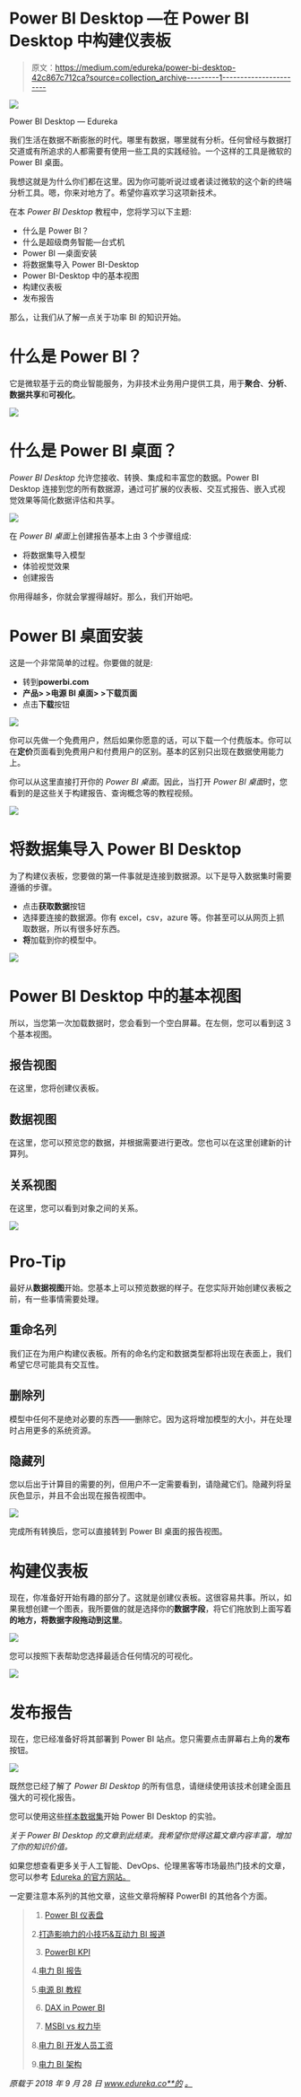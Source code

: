 # Power BI Desktop —在 Power BI Desktop 中构建仪表板

> 原文：<https://medium.com/edureka/power-bi-desktop-42c867c712ca?source=collection_archive---------1----------------------->

![](img/3379947d577fb37258280f348c3f4dc4.png)

Power BI Desktop — Edureka

我们生活在数据不断膨胀的时代。哪里有数据，哪里就有分析。任何曾经与数据打交道或有所追求的人都需要有使用一些工具的实践经验。一个这样的工具是微软的 Power BI 桌面。

我想这就是为什么你们都在这里。因为你可能听说过或者读过微软的这个新的终端分析工具。嗯，你来对地方了。希望你喜欢学习这项新技术。

在本 *Power BI Desktop* 教程中，您将学习以下主题:

*   什么是 Power BI？
*   什么是超级商务智能—台式机
*   Power BI —桌面安装
*   将数据集导入 Power BI-Desktop
*   Power BI-Desktop 中的基本视图
*   构建仪表板
*   发布报告

那么，让我们从了解一点关于功率 BI 的知识开始。

# 什么是 Power BI？

它是微软基于云的商业智能服务，为非技术业务用户提供工具，用于**聚合**、**分析**、**数据共享**和**可视化**。

![](img/e4dcf285e25bcb78bc56be542a0fe745.png)

# 什么是 Power BI 桌面？

*Power BI Desktop* 允许您接收、转换、集成和丰富您的数据。Power BI Desktop 连接到您的所有数据源，通过可扩展的仪表板、交互式报告、嵌入式视觉效果等简化数据评估和共享。

![](img/027d05936d44edd74e2a58767a0f8147.png)

在 *Power BI 桌面*上创建报告基本上由 3 个步骤组成:

*   将数据集导入模型
*   体验视觉效果
*   创建报告

你用得越多，你就会掌握得越好。那么，我们开始吧。

# Power BI 桌面安装

这是一个非常简单的过程。你要做的就是:

*   转到**powerbi.com**
*   **产品> >电源 BI 桌面> >下载页面**
*   点击**下载**按钮

![](img/77b90f9ccaa679703b11385853c0b48d.png)

你可以先做一个免费用户，然后如果你愿意的话，可以下载一个付费版本。你可以在**定价**页面看到免费用户和付费用户的区别。基本的区别只出现在数据使用能力上。

你可以从这里直接打开你的 *Power BI 桌面*。因此，当打开 *Power BI 桌面*时，您看到的是这些关于构建报告、查询概念等的教程视频。

![](img/d5d7d54f3b167979d879f5ba4446ebcb.png)

# 将数据集导入 Power BI Desktop

为了构建仪表板，您要做的第一件事就是连接到数据源。以下是导入数据集时需要遵循的步骤。

*   点击**获取数据**按钮
*   选择要连接的数据源。你有 excel，csv，azure 等。你甚至可以从网页上抓取数据，所以有很多好东西。
*   **将**加载到你的模型中。

![](img/8531dbe6d0a3787c7ff2bac522c091f2.png)

# Power BI Desktop 中的基本视图

所以，当您第一次加载数据时，您会看到一个空白屏幕。在左侧，您可以看到这 3 个基本视图。

## 报告视图

在这里，您将创建仪表板。

## 数据视图

在这里，您可以预览您的数据，并根据需要进行更改。您也可以在这里创建新的计算列。

## 关系视图

在这里，您可以看到对象之间的关系。

![](img/866cea5df4a0753b32867645fffc309b.png)

# Pro-Tip

最好从**数据视图**开始。您基本上可以预览数据的样子。在您实际开始创建仪表板之前，有一些事情需要处理。

## 重命名列

我们正在为用户构建仪表板。所有的命名约定和数据类型都将出现在表面上，我们希望它尽可能具有交互性。

## 删除列

模型中任何不是绝对必要的东西——删除它。因为这将增加模型的大小，并在处理时占用更多的系统资源。

## 隐藏列

您以后出于计算目的需要的列，但用户不一定需要看到，请隐藏它们。隐藏列将呈灰色显示，并且不会出现在报告视图中。

![](img/6147146916be76bf7d21f3b0807d1ca8.png)

完成所有转换后，您可以直接转到 Power BI 桌面的报告视图。

# 构建仪表板

现在，你准备好开始有趣的部分了。这就是创建仪表板。这很容易共事。所以，如果我想创建一个图表，我所要做的就是选择你的**数据字段**，将它们拖放到上面写着**的地方，将数据字段拖动到这里**。

![](img/358df73e12c31313696e2d91c13281b2.png)

您可以按照下表帮助您选择最适合任何情况的可视化。

![](img/f29ff57f780fa235ae0330a496939430.png)

# 发布报告

现在，您已经准备好将其部署到 Power BI 站点。您只需要点击屏幕右上角的**发布**按钮。

![](img/492125a3bdba1e1df0f236d480c1432a.png)

既然您已经了解了 *Power BI Desktop* 的所有信息，请继续使用该技术创建全面且强大的可视化报告。

您可以使用这些[样本数据集](https://drive.google.com/drive/folders/1_SSoYp81ziJlPm6Ub4ER6ZX6Ost5Zn7X?usp=sharing)开始 Power BI Desktop 的实验。

*关于 Power BI Desktop 的文章到此结束。我希望你觉得这篇文章内容丰富，增加了你的知识价值。*

如果您想查看更多关于人工智能、DevOps、伦理黑客等市场最热门技术的文章，您可以参考 [Edureka 的官方网站。](https://www.edureka.co/blog/?utm_source=medium&utm_medium=content-link&utm_campaign=power-bi-desktop)

一定要注意本系列的其他文章，这些文章将解释 PowerBI 的其他各个方面。

> 1. [Power BI 仪表盘](/edureka/power-bi-dashboard-fe37c2b9292c)
> 
> 2.[打造影响力的小技巧&互动力 BI 报道](/edureka/power-bi-reports-c64ee557e346)
> 
> 3. [PowerBI KPI](/edureka/power-bi-kpi-c256a3749da5)
> 
> 4.[电力 BI 报告](/edureka/power-bi-reports-c64ee557e346)
> 
> 5.[电源 BI 教程](/edureka/power-bi-tutorial-ed9619113223)
> 
> 6. [DAX in Power BI](/edureka/power-bi-dax-basics-27008f4f7978)
> 
> 7. [MSBI vs 权力毕](/edureka/msbi-vs-power-bi-ef5dab26c463)
> 
> 8.[电力 BI 开发人员工资](/edureka/power-bi-developer-salary-1ce0577f1013)
> 
> 9.[电力 BI 架构](/edureka/power-bi-architecture-270bdd8b5e25)

*原载于 2018 年 9 月 28 日 www.edureka.co**的* [*。*](https://www.edureka.co/blog/power-bi-desktop/)